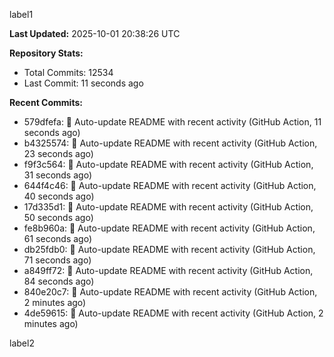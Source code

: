 
label1 
<!-- ACTIVITY_START -->
**Last Updated:** 2025-10-01 20:38:26 UTC

**Repository Stats:**
- Total Commits: 12534
- Last Commit: 11 seconds ago

**Recent Commits:**
- 579dfefa: 🤖 Auto-update README with recent activity (GitHub Action, 11 seconds ago)
- b4325574: 🤖 Auto-update README with recent activity (GitHub Action, 23 seconds ago)
- f9f3c564: 🤖 Auto-update README with recent activity (GitHub Action, 31 seconds ago)
- 644f4c46: 🤖 Auto-update README with recent activity (GitHub Action, 40 seconds ago)
- 17d335d1: 🤖 Auto-update README with recent activity (GitHub Action, 50 seconds ago)
- fe8b960a: 🤖 Auto-update README with recent activity (GitHub Action, 61 seconds ago)
- db25fdb0: 🤖 Auto-update README with recent activity (GitHub Action, 71 seconds ago)
- a849ff72: 🤖 Auto-update README with recent activity (GitHub Action, 84 seconds ago)
- 840e20c7: 🤖 Auto-update README with recent activity (GitHub Action, 2 minutes ago)
- 4de59615: 🤖 Auto-update README with recent activity (GitHub Action, 2 minutes ago)
<!-- ACTIVITY_END -->

label2
